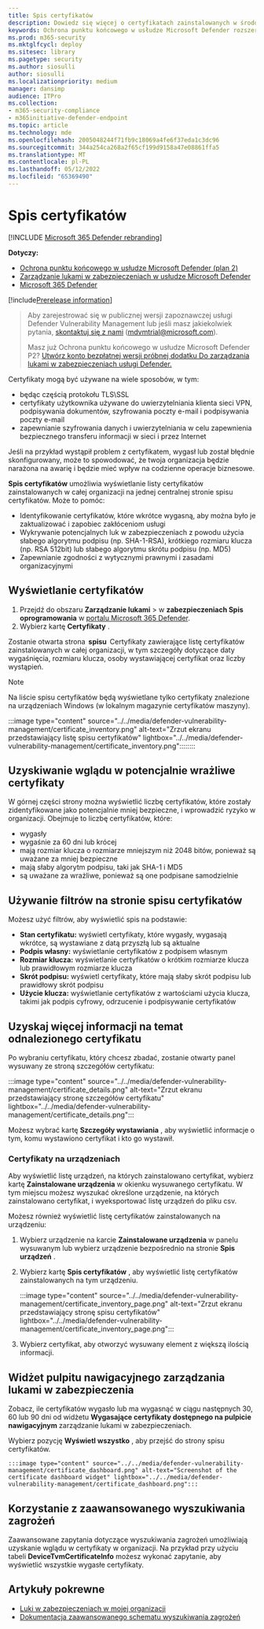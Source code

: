 ```yaml
---
title: Spis certyfikatów
description: Dowiedz się więcej o certyfikatach zainstalowanych w środowisku
keywords: Ochrona punktu końcowego w usłudze Microsoft Defender rozszerzenia przeglądarki, mdvm, zarządzanie lukami w zabezpieczeniach
ms.prod: m365-security
ms.mktglfcycl: deploy
ms.sitesec: library
ms.pagetype: security
ms.author: siosulli
author: siosulli
ms.localizationpriority: medium
manager: dansimp
audience: ITPro
ms.collection:
- m365-security-compliance
- m365initiative-defender-endpoint
ms.topic: article
ms.technology: mde
ms.openlocfilehash: 2005048244f71fb9c18069a4fe6f37eda1c3dc96
ms.sourcegitcommit: 344a254ca268a2f65cf199d9158a47e08861ffa5
ms.translationtype: MT
ms.contentlocale: pl-PL
ms.lasthandoff: 05/12/2022
ms.locfileid: "65369490"
---
```

# <a name="certificate-inventory"></a>Spis certyfikatów

[!INCLUDE [Microsoft 365 Defender rebranding](../../includes/microsoft-defender.md)]

**Dotyczy:**

- [Ochrona punktu końcowego w usłudze Microsoft Defender (plan 2)](https://go.microsoft.com/fwlink/?linkid=2154037) 
- [Zarządzanie lukami w zabezpieczeniach w usłudze Microsoft Defender](index.yml)
- [Microsoft 365 Defender](https://go.microsoft.com/fwlink/?linkid=2118804)

[!include[Prerelease information](../../includes/prerelease.md)]

> Aby zarejestrować się w publicznej wersji zapoznawczej usługi Defender Vulnerability Management lub jeśli masz jakiekolwiek pytania, [skontaktuj się z nami](mailto:mdvmtrial@microsoft.com) (mdvmtrial@microsoft.com).
>
> Masz już Ochrona punktu końcowego w usłudze Microsoft Defender P2? [Utwórz konto bezpłatnej wersji próbnej dodatku Do zarządzania lukami w zabezpieczeniach usługi Defender.](https://signup.microsoft.com/get-started/signup?products=5908ecaa-b8a7-4a04-b6c0-d44fd934b6f2)

Certyfikaty mogą być używane na wiele sposobów, w tym:

- będąc częścią protokołu TLS\SSL
- certyfikaty użytkownika używane do uwierzytelniania klienta sieci VPN, podpisywania dokumentów, szyfrowania poczty e-mail i podpisywania poczty e-mail
- zapewnianie szyfrowania danych i uwierzytelniania w celu zapewnienia bezpiecznego transferu informacji w sieci i przez Internet

Jeśli na przykład wystąpił problem z certyfikatem, wygasł lub został błędnie skonfigurowany, może to spowodować, że twoja organizacja będzie narażona na awarię i będzie mieć wpływ na codzienne operacje biznesowe.

**Spis certyfikatów** umożliwia wyświetlanie listy certyfikatów zainstalowanych w całej organizacji na jednej centralnej stronie spisu certyfikatów. Może to pomóc:  

- Identyfikowanie certyfikatów, które wkrótce wygasną, aby można było je zaktualizować i zapobiec zakłóceniom usługi
- Wykrywanie potencjalnych luk w zabezpieczeniach z powodu użycia słabego algorytmu podpisu (np. SHA-1-RSA), krótkiego rozmiaru klucza (np. RSA 512bit) lub słabego algorytmu skrótu podpisu (np. MD5)
- Zapewnianie zgodności z wytycznymi prawnymi i zasadami organizacyjnymi

## <a name="view-your-certificates"></a>Wyświetlanie certyfikatów

1. Przejdź do obszaru **Zarządzanie lukami** >  w **zabezpieczeniach Spis oprogramowania** w [portalu Microsoft 365 Defender](https://security.microsoft.com).
2. Wybierz kartę **Certyfikaty** .

Zostanie otwarta strona  **spisu**  Certyfikaty zawierające listę certyfikatów zainstalowanych w całej organizacji, w tym szczegóły dotyczące daty wygaśnięcia, rozmiaru klucza, osoby wystawiającej certyfikat oraz liczby wystąpień.

> [!Note]
> Na liście spisu certyfikatów będą wyświetlane tylko certyfikaty znalezione na urządzeniach Windows (w lokalnym magazynie certyfikatów maszyny).

   :::image type="content" source="../../media/defender-vulnerability-management/certificate_inventory.png" alt-text="Zrzut ekranu przedstawiający listę spisu certyfikatów" lightbox="../../media/defender-vulnerability-management/certificate_inventory.png"::::::::

## <a name="gain-insights-into-potentially-vulnerable-certificates"></a>Uzyskiwanie wglądu w potencjalnie wrażliwe certyfikaty

W górnej części strony można wyświetlić liczbę certyfikatów, które zostały zidentyfikowane jako potencjalnie mniej bezpieczne, i wprowadzić ryzyko w organizacji. Obejmuje to liczbę certyfikatów, które:  

- wygasły
- wygaśnie za 60 dni lub krócej
- mają rozmiar klucza o rozmiarze mniejszym niż 2048 bitów, ponieważ są uważane za mniej bezpieczne
- mają słaby algorytm podpisu, taki jak SHA-1 i MD5
- są uważane za wrażliwe, ponieważ są one podpisane samodzielnie

## <a name="use-filters-on-the-certificate-inventory-page"></a>Używanie filtrów na stronie spisu certyfikatów

Możesz użyć filtrów, aby wyświetlić spis na podstawie:

- **Stan certyfikatu:** wyświetl certyfikaty, które wygasły, wygasają wkrótce, są wystawiane z datą przyszłą lub są aktualne
- **Podpis własny:** wyświetlanie certyfikatów z podpisem własnym
- **Rozmiar klucza:** wyświetlanie certyfikatów o krótkim rozmiarze klucza lub prawidłowym rozmiarze klucza
- **Skrót podpisu:** wyświetl certyfikaty, które mają słaby skrót podpisu lub prawidłowy skrót podpisu
- **Użycie klucza:** wyświetlanie certyfikatów z wartościami użycia klucza, takimi jak podpis cyfrowy, odrzucenie i podpisywanie certyfikatów

## <a name="get-more-information-on-a-discovered-certificate"></a>Uzyskaj więcej informacji na temat odnalezionego certyfikatu

Po wybraniu certyfikatu, który chcesz zbadać, zostanie otwarty panel wysuwany ze stroną szczegółów certyfikatu:

   :::image type="content" source="../../media/defender-vulnerability-management/certificate_details.png" alt-text="Zrzut ekranu przedstawiający stronę szczegółów certyfikatu" lightbox="../../media/defender-vulnerability-management/certificate_details.png":::

Możesz wybrać kartę **Szczegóły wystawiania** , aby wyświetlić informacje o tym, komu wystawiono certyfikat i kto go wystawił.  

### <a name="certificates-on-devices"></a>Certyfikaty na urządzeniach

Aby wyświetlić listę urządzeń, na których zainstalowano certyfikat, wybierz kartę **Zainstalowane urządzenia** w okienku wysuwanego certyfikatu. W tym miejscu możesz wyszukać określone urządzenie, na których zainstalowano certyfikat, i wyeksportować listę urządzeń do pliku csv.

Możesz również wyświetlić listę certyfikatów zainstalowanych na urządzeniu:

1. Wybierz urządzenie na karcie **Zainstalowane urządzenia** w panelu wysuwanym lub wybierz urządzenie bezpośrednio na stronie **Spis urządzeń** .
2. Wybierz kartę **Spis certyfikatów** , aby wyświetlić listę certyfikatów zainstalowanych na tym urządzeniu.

   :::image type="content" source="../../media/defender-vulnerability-management/certificate_inventory_page.png" alt-text="Zrzut ekranu przedstawiający stronę spisu certyfikatów" lightbox="../../media/defender-vulnerability-management/certificate_inventory_page.png":::

3. Wybierz certyfikat, aby otworzyć wysuwany element z większą ilością informacji.

## <a name="vulnerability-management-dashboard-widget"></a>Widżet pulpitu nawigacyjnego zarządzania lukami w zabezpieczenia

Zobacz, ile certyfikatów wygasło lub ma wygasnąć w ciągu następnych 30, 60 lub 90 dni od widżetu **Wygasające certyfikaty dostępnego na pulpicie nawigacyjnym** zarządzanie lukami w zabezpieczeniach.  

Wybierz pozycję **Wyświetl wszystko** , aby przejść do strony spisu certyfikatów.

    :::image type="content" source="../../media/defender-vulnerability-management/certificate_dashboard.png" alt-text="Screenshot of the certificate dashboard widget" lightbox="../../media/defender-vulnerability-management/certificate_dashboard.png":::

## <a name="use-advanced-hunting"></a>Korzystanie z zaawansowanego wyszukiwania zagrożeń

Zaawansowane zapytania dotyczące wyszukiwania zagrożeń umożliwiają uzyskanie wglądu w certyfikaty w organizacji. Na przykład przy użyciu tabeli **DeviceTvmCertificateInfo** możesz wykonać zapytanie, aby wyświetlić wszystkie wygasłe certyfikaty.

## <a name="related-articles"></a>Artykuły pokrewne

- [Luki w zabezpieczeniach w mojej organizacji](tvm-weaknesses.md)
- [Dokumentacja zaawansowanego schematu wyszukiwania zagrożeń](../defender-endpoint/advanced-hunting-schema-reference.md)
